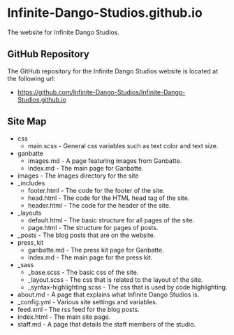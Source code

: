 # Infinite-Dango-Studios.github.io
The website for Infinite Dango Studios.

## GitHub Repository
The GitHub repository for the Infinite Dango Studios website is located at the following url:

- https://github.com/Infinite-Dango-Studios/Infinite-Dango-Studios.github.io

## Site Map
- css
   - main.scss - General css variables such as text color and text size.
- ganbatte
   - images.md - A page featuring images from Ganbatte.
   - index.md - The main page for Ganbatte.
- images - The images directory for the site
- _includes
   - footer.html - The code for the footer of the site.
   - head.html - The code for the HTML head tag of the site.
   - header.html - The code for the header of the site.
- _layouts
   - default.html - The basic structure for all pages of the site.
   - page.html - The structure for pages of posts.
- _posts - The blog posts that are on the website.
- press_kit
   - ganbatte.md - The press kit page for Ganbatte.
   - index.md - The main page for the press kit.
- _sass
   - _base.scss - The basic css of the site.
   - _layout.scss - The css that is related to the layout of the site.
   - _syntax-highlighting.scss - The css that is used by code highlighting.
- about.md - A page that explains what Infinite Dango Studios is.
- _config.yml - Various site settings and variables.
- feed.xml - The rss feed for the blog posts.
- index.html - The main site page.
- staff.md - A page that details the staff members of the studio.
